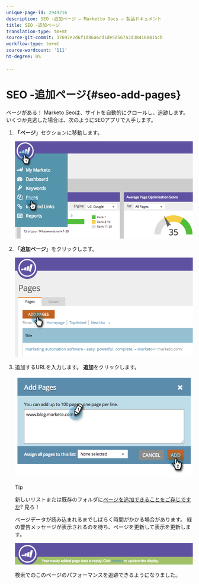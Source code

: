 ```yaml
---
unique-page-id: 2949216
description: SEO -追加ページ — Marketto Docs — 製品ドキュメント
title: SEO -追加ページ
translation-type: tm+mt
source-git-commit: 37697e2d6f1d86a6cd1de5d567a3d384160415cb
workflow-type: tm+mt
source-wordcount: '111'
ht-degree: 0%

---
```



# SEO -追加ページ{#seo-add-pages}

ページがある！ Marketo Seoは、サイトを自動的にクロールし、追跡します。 いくつか見逃した場合は、次のようにSEOアプリで入手します。

1. **「ページ**」セクションに移動します。

   ![](assets/image2014-9-18-12-3a55-3a19.png)

1. 「**追加ページ**」をクリックします。

   ![](assets/image2014-9-18-12-3a55-3a53.png)

1. 追加するURLを入力します。 **追加**&#x200B;をクリックします。

   ![](assets/image2014-9-18-12-3a56-3a15.png)

   >[!TIP]
   >
   >新しいリストまたは既存のフォルダに[ページを追加できることをご存じですか](/help/marketo/product-docs/additional-apps/seo/understanding-seo/seo-managing-lists.md)? 見ろ！

   ページデータが読み込まれるまでしばらく時間がかかる場合があります。 緑の警告メッセージが表示されるのを待ち、ページを更新して表示を更新します。

   ![](assets/image2014-9-18-12-3a57-3a10.png)

   検索でのこのページのパフォーマンスを追跡できるようになりました。
